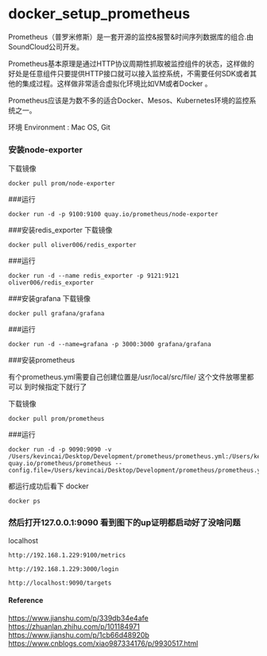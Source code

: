 # docker_setup_prometheus
Prometheus（普罗米修斯）是一套开源的监控&报警&时间序列数据库的组合.由SoundCloud公司开发。

Prometheus基本原理是通过HTTP协议周期性抓取被监控组件的状态，这样做的好处是任意组件只要提供HTTP接口就可以接入监控系统，不需要任何SDK或者其他的集成过程。这样做非常适合虚拟化环境比如VM或者Docker 。

Prometheus应该是为数不多的适合Docker、Mesos、Kubernetes环境的监控系统之一。

环境 Environment : 
Mac OS, Git 

### 安装node-exporter
下载镜像
```
docker pull prom/node-exporter
```
###运行
```
docker run -d -p 9100:9100 quay.io/prometheus/node-exporter
```

###安装redis_exporter
下载镜像
```
docker pull oliver006/redis_exporter
```
###运行
```
docker run -d --name redis_exporter -p 9121:9121 oliver006/redis_exporter
```

###安装grafana
下载镜像
```
docker pull grafana/grafana
```
###运行
```
docker run -d --name=grafana -p 3000:3000 grafana/grafana
```

###安装prometheus

有个prometheus.yml需要自己创建位置是/usr/local/src/file/ 这个文件放哪里都可以 到时候指定下就行了

下载镜像
```
docker pull prom/prometheus
```

###运行
```
docker run -d -p 9090:9090 -v /Users/kevincai/Desktop/Development/prometheus/prometheus.yml:/Users/kevincai/Desktop/Development/prometheus/prometheus.yml quay.io/prometheus/prometheus --config.file=/Users/kevincai/Desktop/Development/prometheus/prometheus.yml
```

都运行成功后看下 docker

```
docker ps 
```
### 然后打开127.0.0.1:9090 看到图下的up证明都启动好了没啥问题 
localhost

```
http://192.168.1.229:9100/metrics

http://192.168.1.229:3000/login

http://localhost:9090/targets

```

#### Reference
https://www.jianshu.com/p/339db34e4afe 
https://zhuanlan.zhihu.com/p/101184971
https://www.jianshu.com/p/1cb66d48920b 
https://www.cnblogs.com/xiao987334176/p/9930517.html 
